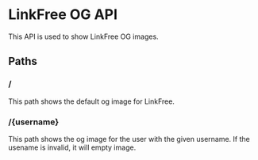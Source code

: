 # LinkFree OG API

This API is used to show LinkFree OG images.

## Paths

### /

This path shows the default og image for LinkFree.

### /{username}

This path shows the og image for the user with the given username. If the usename is invalid, it will empty image.
